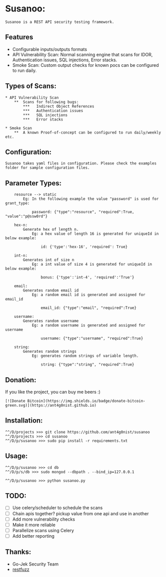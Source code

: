 Susanoo:
=================================================

	Susanoo is a REST API security testing framework. 

##	Features

- Configurable inputs/outputs formats
- API Vulnerability Scan: Normal scanning engine that scans for IDOR, Authentication issues, SQL injections, Error stacks.
- Smoke Scan: Custom output checks for known pocs can be configured to run daily.

## Types of Scans:
	* API Vulnerability Scan
		**  Scans for following bugs:
			***   Indirect Object References
			***   Authentication issues
			***   SQL injections
			***   Error stacks

	* Smoke Scan
		**  A known Proof-of-concept can be configured to run daily/weekly etc.
		

## Configuration:
 
	Susanoo takes yaml files in configuration. Please check the examples folder for sample configuration files.


##	Parameter Types:
~~~
	resource --> static
		Eg: In the following example the value "password" is used for grant_type:

			password: {"type":"resource", "required":True, "value":"p@ssw0rd"}

	hex-n:
		Generate hex of length n.
			Eg: a hex value of length 16 is generated for uniqueId in below example:

				id: {'type':'hex-16', 'required': True} 

	int-n:
		Generates int of size n
			Eg: a int value of size 4 is generated for uniqueId in below example:
			
				bonus: {'type':'int-4', 'required':'True'}

	email:
		Generates random email id
			Eg: a random email id is generated and assigned for email_id

				email_id: {"type":"email", "required":True}

	username:
		Generates random username
			Eg: a random username is generated and assigned for username

				username: {"type":"username", "required":True}

	string:
		Generates random strings
			Eg: generates random strings of variable length.

				string: {"type":"string", "required":True}

~~~

## Donation:

If you like the project, you can buy me beers :) 

 	[![Donate Bitcoin](https://img.shields.io/badge/donate-bitcoin-green.svg)](https://ant4g0nist.github.io)


## Installation:

	^^/D/projects >>> git clone https://github.com/ant4g0nist/susanoo
	^^/D/projects >>> cd susanoo
    ^^/D/p/susanoo >>> sudo pip install -r requirements.txt

## Usage:
	
	^^/D/p/susanoo >>> cd db
	^^/D/p/s/db >>> sudo mongod --dbpath . --bind_ip=127.0.0.1	

	^^/D/p/susanoo >>> python susanoo.py


##	TODO:

- [ ] Use celery/scheduler to schedule the scans
- [ ] Chain apis together? pickup value from one api and use in another
- [ ] Add more vulnerability checks
- [ ] Make it more reliable
- [ ] Parallelize scans using Celery
- [ ] Add better reporting

## Thanks:

- Go-Jek Security Team
- [restfuzz](https://github.com/redhat-cip/restfuzz)